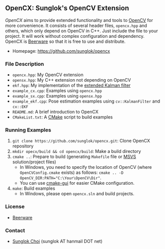 ## OpenCX: Sunglok's OpenCV Extension
_OpenCX_ aims to provide extended functionality and tools to [OpenCV](https://opencv.org/) for more convenience. It consists of several header files, `opencx.hpp` and others, which only depend on OpenCV in C++. Just include the file to your project. It will work without complex configuration and dependency. OpenCX is [Beerware](http://en.wikipedia.org/wiki/Beerware) so that it is free to use and distribute.

* Homepage: <https://github.com/sunglok/opencx>

### File Description
* `opencx.hpp`: My OpenCV extension
* `opensx.hpp`: My C++ extension not depending on OpenCV
* `ekf.hpp`: My implementation of the [extended Kalman filter](http://en.wikipedia.org/wiki/Extended_Kalman_filter)
* `example_cx.cpp`: Examples using `opencx.hpp`
* `example_sx.cpp`: Examples using `opensx.hpp`
* `example_ekf.cpp`: Pose estimation examples using `cv::KalmanFilter` and `cx::EKF`
* `README.md`: A brief introduction to OpenCX
* `CMakeList.txt`: A [CMake](https://cmake.org/) script to build examples

### Running Examples
1. `git clone https://github.com/sunglok/opencx.git`: Clone OpenCX repository
2. `mkdir opecx/build && cd opencx/build`: Make a build directory
3. `cmake ..`: Prepare to build (generating `Makefile` file or [MSVS](https://visualstudio.microsoft.com/) solution/project files)
    * In Windows, you need to specify the location of OpenCV (where `OpenCVConfig.cmake` exists) as follows: `cmake .. -D OpenCV_DIR:PATH="C:\Your\OpenCV\Dir"`.
    * You can use [cmake-gui](https://cmake.org/runningcmake/) for easier CMake configuration.
4. `make`: Build examples
    * In Windows, please open `opencx.sln` and build projects.

### License
* [Beerware](http://en.wikipedia.org/wiki/Beerware)

### Contact
* [Sunglok Choi](http://sites.google.com/site/sunglok/) (sunglok AT hanmail DOT net)
